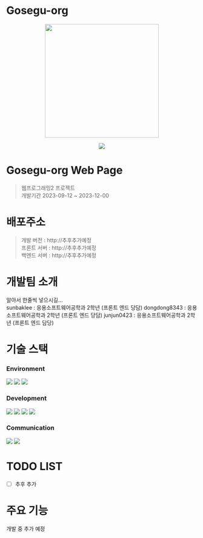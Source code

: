 # Gosegu-org
<p align="center"><img src="https://github.com/Gosegu-org/dev-main/assets/105528907/b5c9ee71-5fff-4f08-8aef-1177c5ebbd73" height="300px" width="300px"></p>
<p align="center"><a href="https://hits.seeyoufarm.com"><img src="https://hits.seeyoufarm.com/api/count/incr/badge.svg?url=https%3A%2F%2Fgithub.com%2FGosegu-org%2Fdev-main&count_bg=%2379C83D&title_bg=%23555555&icon=&icon_color=%23E7E7E7&title=hits&edge_flat=false"/></a>
  
# Gosegu-org Web Page
> 웹프로그래밍2 프로젝트 <br>
> 개발기간 2023-09-12 ~ 2023-12-00

# 배포주소
> 개발 버전 : http://추후추가예정 <br>
> 프론트 서버 : http://추후추가예정 <br>
> 백엔드 서버 : http://추후추가예정 <br>

# 개발팀 소개
알아서 한줄씩 넣으시길... <br>
sunbaklee : 응용소프트웨어공학과 2학년 (프론트 엔드 당담)
dongdong8343 : 응용소프트웨어공학과 2학년 (프론트 엔드 당담)
junjun0423 : 응용소프트웨어공학과 2학년 (프론트 엔드 담당)

# 기술 스택
### Environment
<img src="https://img.shields.io/badge/VSCode-007ACC?style=for-the-badge&logo=VisualStudioCode&logoColor=white"> <img src="https://img.shields.io/badge/github-181717?style=for-the-badge&logo=github&logoColor=white"> <img src="https://img.shields.io/badge/XAMPP-FB7A24?style=for-the-badge&logo=XAMPP&logoColor=white">
### Development
<img src="https://img.shields.io/badge/JavaScript-F7DF1E?style=for-the-badge&logo=JavaScript&logoColor=white"> <img src="https://img.shields.io/badge/HTML5-E34F26?style=for-the-badge&logo=HTML5&logoColor=white"> <img src="https://img.shields.io/badge/CSS3-1572B6?style=for-the-badge&logo=CSS3&logoColor=white"> <img src="https://img.shields.io/badge/PHP-777BB4?style=for-the-badge&logo=PHP&logoColor=white"> 
### Communication
<img src="https://img.shields.io/badge/Notion-000000?style=for-the-badge&logo=Notion&logoColor=white"> <img src="https://img.shields.io/badge/Discord-5865F2?style=for-the-badge&logo=Discord&logoColor=white">

# TODO LIST
- [ ] 추후 추가

# 주요 기능
개발 중 추가 예정
